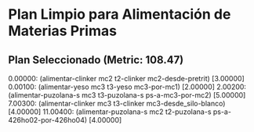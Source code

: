 # Plan Limpio para Alimentación de Materias Primas

## Plan Seleccionado (Metric: 108.47)

0.00000: (alimentar-clinker mc2 t2-clinker mc2-desde-pretrit) [3.00000]
0.00100: (alimentar-yeso mc3 t3-yeso mc3-por-mc1) [2.00000]
2.00200: (alimentar-puzolana-s mc3 t3-puzolana-s ps-a-mc3-por-mc2) [5.00000]
7.00300: (alimentar-clinker mc3 t3-clinker mc3-desde_silo-blanco) [4.00000]
11.00400: (alimentar-puzolana-s mc2 t2-puzolana-s ps-a-426ho02-por-426ho04) [4.00000]